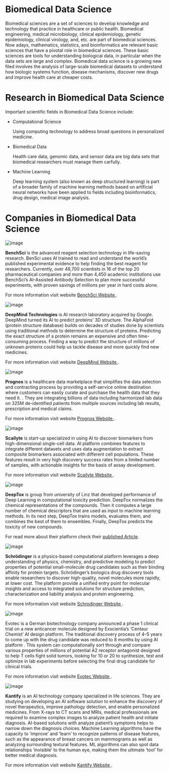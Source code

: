 # Biomedical Data Science
Biomedical sciences are a set of sciences to develop knowledge and technology that practice in healthcare or public health.  Biomedical engineering, medical microbiology, clinical epidemiology, genetic epidemiology, clinical virology, and, etc. are part of biomedical sciences.  Now adays, mathematics, statistics, and bioinformatics are relevant basic sciences that have a pivotal role in biomedical sciences. These basic sciences are tools for understanding biological data, in particular when the data sets are large and complex. 
Biomedical data science is a growing new filed involves the analysis of large-scale biomedical datasets to understand how biologic systems function, disease mechanisms, discover new drugs and improve health care at cheaper costs. 
# Research in Biomedical Data Science
Important scientific fields in Biomedical Data Science include:
- Computational Science

  Using computing technology to address broad questions in personalized medicine.

- Biomedical Data


  Health care data, genomic data, and sensor data are big data sets that biomedical researchers must manage them carfully. 
  
- Machine Learning 

  Deep learning system (also known as deep structured learning) is part of a broader family of machine learning methods based on artificial neural networks have been applied to fields including bioinformatics, drug design, medical image analysis. 

# Companies in Biomedical Data Science

![image](https://user-images.githubusercontent.com/101681195/175839500-ab75cd3b-11f4-4b27-8b6d-036a0b60759a.png)

**BenchSci** is the advanced reagent selection technology in life-saving research. BenSci uses Al trained to read and understand the world’s published experimental evidence to help finding the best reagent for researchers. Currently, over 48,700 scientists in 16 of the top 20 pharmaceutical companies and more than 4,450 academic institutions use BenchSci’s AI-Assisted Antibody Selection to plan more successful experiments, with proven savings of millions per year in hard costs alone. 

For more information visit  website [BenchSci Website ](https://www.benchsci.com/).

![image](https://user-images.githubusercontent.com/101681195/176076388-a548bd69-27bc-4951-8342-72e8767ca7a9.png)

**DeepMind Technologies** is AI research laboratory acquired by Google. DeepMind turned its AI to predict proteins’ 3D structure. The AlphaFold (protein structure database) builds on decades of studies done by scientists using traditional methods to determine the structure of proteins. Predicting the exact structure of a protein remains an expensive and often time-consuming process. Finding a way to predict the structure of millions of unknown proteins could help us tackle disease and more quickly find new medicines. 

For more information visit  website [DeepMind Website ](https://www.deepmind.com/).


![image](https://user-images.githubusercontent.com/101681195/175840823-139c978c-b262-4b05-a38d-a859245d3075.png)

**Prognos** is a healthcare data marketplace that simplifies the data selection and contracting process by providing a self-service online destination where customers can easily curate and purchase the health data that they need it. . They are integrating billions of data including harmonized lab data on 325M de-identified patients from multiple sources including lab results, prescription and medical claims. 

For more information visit  website [Prognos Website ](https://prognoshealth.com/).

![image](https://user-images.githubusercontent.com/101681195/176076203-2dc00d45-0a8a-4ded-82f4-a93a2b309137.png)

**Scailyte** is start-up specialized in using AI to discover biomarkers from high-dimensional single-cell data. AI platform combines features to integrate different datasets and uses data augmentation to extract composite biomarkers associated with different cell populations. These features result in very high discovery success rates from a limited number of samples, with actionable insights for the basis of assay development.

For more information visit  website [Scailyte Website ](https://scailyte.com/).

![image](https://user-images.githubusercontent.com/101681195/176069107-1289ce16-51ac-4081-9d15-223de856e324.png)


**DeepTox** is group from university of Linz that developed performance of Deep Learning in computational toxicity prediction. DeepTox normalizes the chemical representations of the compounds. Then it computes a large number of chemical descriptors that are used as input to machine learning methods. In its next step, DeepTox trains models, evaluates them, and combines the best of them to ensembles. Finally, DeepTox predicts the toxicity of new compounds.

For read more about their platform check their [published Article](https://www.frontiersin.org/articles/10.3389/fenvs.2015.00080/full).

![image](https://user-images.githubusercontent.com/101681195/176071775-b5efbf4f-27cb-43e7-89eb-67741324e647.png)

**Schrödinger** is a physics-based computational platform leverages a deep understanding of physics, chemistry, and predictive modeling to predict properties of potential small-molecule drug candidates such as their binding affinity for protein targets. Schrödinger’s biologics drug discovery tools enable researchers to discover high-quality, novel molecules more rapidly, at lower cost. The platform provide a unified entry point for molecular insights and access to integrated solutions for structure prediction, characterization and liability analysis and protein engineering.

For more information visit  website [Schrodinger Website ](https://www.schrodinger.com/).

![image](https://user-images.githubusercontent.com/101681195/176072555-7e041029-7b28-4da2-a9fc-a313203789cf.png)

Evotec is a German biotechnology company announced a phase 1 clinical trial on a new anticancer molecule designed by Exscientia’s ‘Centaur Chemist’ AI design platform. The traditional discovery process of  4–5 years to come up with the drug candidate was reduced to 8 months by using AI platform . This system can computationally sort through and compare various properties of millions of potential A2 receptor antagonist designed to help T cells fight solid tumors, looking for 10 or 20 to synthesize, test and optimize in lab experiments before selecting the final drug candidate for clinical trials.

For more information visit  website [Evotec Website ](https://www.evotec.com/en).

![image](https://user-images.githubusercontent.com/101681195/176078438-76b41f11-cf98-4742-8e4c-57b43425f825.png)

**Kantify** is an AI technology company specialized in life sciences. They are studying on developing an AI software solution to enhance the discovery of novel therapeutics, improve pathology detection, and enable personalized medicines.  From X-rays to CT scans and MRIs, medical professionals are required to examine complex images to analyze patient health and initiate diagnosis. AI-based solutions with analyze patient’s symptoms helps to narrow down the diagnosis choices. Machine Learning algorithms have the capacity to ‘improve’ and ‘learn’ to recognize patterns of disease features, such as the appearance of breast cancers on mammograms as well as analyzing surrounding textural features. ML algorithms can also spot data relationships ‘invisible’ to the human eye, making them the ultimate ‘tool’ for better medical diagnosis.

For more information visit  website [Kantify Website ](https://www.kantify.com/).
